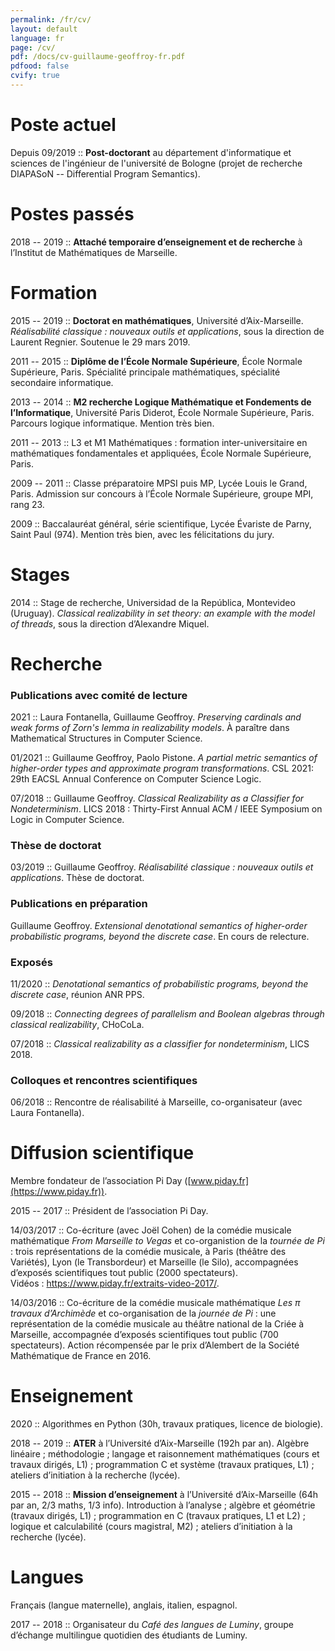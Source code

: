 ```yaml
---
permalink: /fr/cv/
layout: default
language: fr
page: /cv/
pdf: /docs/cv-guillaume-geoffroy-fr.pdf
pdfood: false
cvify: true
---
```


Poste actuel
============

Depuis 09/2019 :: **Post-doctorant** au département d'informatique et sciences de l'ingénieur de l'université de Bologne (projet de recherche DIAPASoN -- Differential Program Semantics).

Postes passés
=============

2018 -- 2019 :: **Attaché temporaire d’enseignement et de recherche** à l’Institut de Mathématiques de Marseille.

Formation
=========

2015 -- 2019 :: **Doctorat en mathématiques**, Université d’Aix-Marseille. *Réalisabilité classique : nouveaux outils et applications*, sous la direction de Laurent Regnier. Soutenue le 29 mars 2019.

2011 -- 2015 :: **Diplôme de l’École Normale Supérieure**, École Normale Supérieure, Paris. Spécialité principale mathématiques, spécialité secondaire informatique.

2013 -- 2014 :: **M2 recherche Logique Mathématique et Fondements de l’Informatique**,    Université Paris Diderot, École Normale Supérieure, Paris. Parcours logique informatique. Mention très bien.

2011 -- 2013 :: L3 et M1 Mathématiques : formation inter-universitaire en mathématiques fondamentales et appliquées, École Normale Supérieure, Paris.

2009 -- 2011 :: Classe préparatoire MPSI puis MP, Lycée Louis le Grand, Paris. Admission sur concours à l’École Normale Supérieure, groupe MPI, rang 23.

2009 :: Baccalauréat général, série scientifique, Lycée Évariste de Parny, Saint Paul (974). Mention très bien, avec les félicitations du jury.

Stages
======

2014 :: Stage de recherche, Universidad de la República, Montevideo (Uruguay). *Classical realizability in set theory: an example with the model of threads*, sous la direction d’Alexandre Miquel. 

Recherche
=========

### Publications avec comité de lecture 

2021 :: Laura Fontanella, Guillaume Geoffroy. *Preserving cardinals and weak forms of Zorn's lemma in realizability models*. À paraître dans Mathematical Structures in Computer Science.

01/2021 :: Guillaume Geoffroy, Paolo Pistone. *A partial metric semantics of higher-order types and approximate program transformations*. CSL 2021: 29th EACSL Annual Conference on Computer Science Logic.

07/2018 :: Guillaume Geoffroy. *Classical Realizability as a Classifier for Nondeterminism*. LICS 2018 : Thirty-First Annual ACM / IEEE Symposium on Logic in Computer Science.

### Thèse de doctorat

03/2019 :: Guillaume Geoffroy. *Réalisabilité classique : nouveaux outils et applications*. Thèse de doctorat.

### Publications en préparation 

Guillaume Geoffroy. *Extensional denotational semantics of higher-order probabilistic programs, beyond the discrete case*. En cours de relecture.

### Exposés

11/2020 ::  *Denotational semantics of probabilistic programs, beyond the discrete case*, réunion ANR PPS.

09/2018 :: *Connecting degrees of parallelism and Boolean algebras through classical realizability*, CHoCoLa.

07/2018 :: *Classical realizability as a classifier for nondeterminism*, LICS 2018.

### Colloques et rencontres scientifiques 

06/2018 :: Rencontre de réalisabilité à Marseille, co-organisateur (avec Laura Fontanella).

Diffusion scientifique
======================

Membre fondateur de l’association Pi Day ([www.piday.fr](https://www.piday.fr)).

2015 -- 2017 :: Président de l’association Pi Day. 

14/03/2017 :: Co-écriture (avec Joël Cohen) de la comédie musicale mathématique *From Marseille to Vegas* et co-organistion de la *tournée de Pi* : trois représentations de la comédie musicale, à Paris (théâtre des Variétés), Lyon (le Transbordeur) et Marseille (le Silo), accompagnées d’exposés scientifiques tout public (2000 spectateurs).<BR> Vidéos : <https://www.piday.fr/extraits-video-2017/>.

14/03/2016 :: Co-écriture de la comédie musicale mathématique *Les π travaux d’Archimède* et co-organisation de la *journée de Pi* : une représentation de la comédie musicale au théâtre national de la Criée à Marseille, accompagnée d’exposés scientifiques tout public (700 spectateurs). Action récompensée par le prix d’Alembert de la Société Mathématique de France en 2016. 

Enseignement
============

2020 :: Algorithmes en Python (30h, travaux pratiques, licence de biologie).

2018 -- 2019 :: **ATER** à l’Université d’Aix-Marseille (192h par an). Algèbre linéaire ; méthodologie ; langage et raisonnement mathématiques (cours et travaux dirigés, L1) ; programmation C et système (travaux pratiques, L1) ; ateliers d’initiation à la recherche (lycée).

2015 -- 2018 :: **Mission d’enseignement** à l’Université d’Aix-Marseille (64h par an, 2/3 maths, 1/3 info). Introduction à l’analyse ; algèbre et géométrie (travaux dirigés, L1) ; programmation en C (travaux pratiques, L1 et L2) ; logique et calculabilité (cours magistral, M2) ; ateliers d’initiation à la recherche (lycée).

Langues
=======

Français (langue maternelle), anglais, italien, espagnol. 

2017 -- 2018 :: Organisateur du *Café des langues de Luminy*, groupe d’échange multilingue quotidien des étudiants de Luminy.
